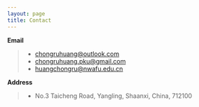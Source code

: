 ```yaml
---
layout: page
title: Contact
---
```


**Email**

> + chongruhuang@outlook.com
> + chongruhuang.pku@gmail.com
> + huangchongru@nwafu.edu.cn

**Address**

> + No.3 Taicheng Road, Yangling, Shaanxi, China, 712100
